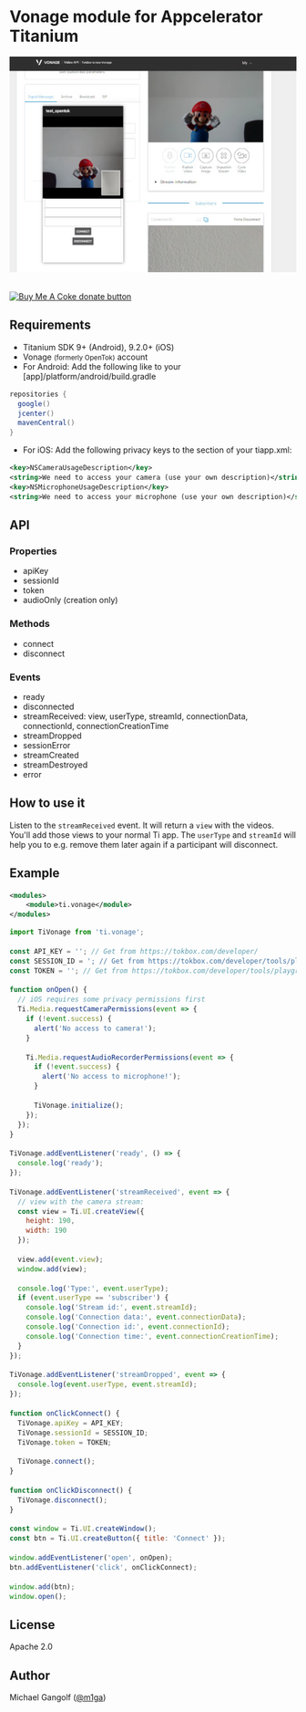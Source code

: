 # Vonage module for Appcelerator Titanium

<img src="images/vonage.jpg"/>

<br/>
<br/>

<span class="badge-buymeacoffee"><a href="https://www.buymeacoffee.com/miga" title="donate"><img src="https://img.shields.io/badge/buy%20me%20a%20coke-donate-orange.svg" alt="Buy Me A Coke donate button" /></a></span>

## Requirements

* Titanium SDK 9+ (Android), 9.2.0+ (iOS)
* Vonage <small>(formerly OpenTok)</small> account
* For Android: Add the following like to your [app]/platform/android/build.gradle
```gradle
repositories {
  google()
  jcenter()
  mavenCentral()
}
```

* For iOS: Add the following privacy keys to the <plist> section of your tiapp.xml:
```xml
<key>NSCameraUsageDescription</key>
<string>We need to access your camera (use your own description)</string>
<key>NSMicrophoneUsageDescription</key>
<string>We need to access your microphone (use your own description)</string>
```

## API

### Properties
* apiKey
* sessionId
* token
* audioOnly (creation only)

### Methods
* connect
* disconnect

### Events
* ready
* disconnected
* streamReceived: view, userType, streamId, connectionData, connectionId, connectionCreationTime
* streamDropped
* sessionError
* streamCreated
* streamDestroyed
* error

## How to use it

Listen to the `streamReceived` event. It will return a `view` with the videos. You'll add those views to your normal Ti app. The `userType` and `streamId` will help you to e.g. remove them later again if a participant will disconnect.

## Example

```xml
<modules>
    <module>ti.vonage</module>
</modules>
```

```javascript
import TiVonage from 'ti.vonage';

const API_KEY = ''; // Get from https://tokbox.com/developer/
const SESSION_ID = '; // Get from https://tokbox.com/developer/tools/playground/
const TOKEN = ''; // Get from https://tokbox.com/developer/tools/playground/

function onOpen() {
  // iOS requires some privacy permissions first
  Ti.Media.requestCameraPermissions(event => {
    if (!event.success) {
      alert('No access to camera!');
    }

    Ti.Media.requestAudioRecorderPermissions(event => {
      if (!event.success) {
        alert('No access to microphone!');
      }

      TiVonage.initialize();
    });
  });
}

TiVonage.addEventListener('ready', () => {
  console.log('ready');
});

TiVonage.addEventListener('streamReceived', event => {
  // view with the camera stream:
  const view = Ti.UI.createView({
    height: 190,
    width: 190
  });

  view.add(event.view);
  window.add(view);

  console.log('Type:', event.userType);
  if (event.userType == 'subscriber') {
    console.log('Stream id:', event.streamId);
    console.log('Connection data:', event.connectionData);
    console.log('Connection id:', event.connectionId);
    console.log('Connection time:', event.connectionCreationTime);
  }
});

TiVonage.addEventListener('streamDropped', event => {
  console.log(event.userType, event.streamId);
});

function onClickConnect() {
  TiVonage.apiKey = API_KEY;
  TiVonage.sessionId = SESSION_ID;
  TiVonage.token = TOKEN;

  TiVonage.connect();
}

function onClickDisconnect() {
  TiVonage.disconnect();
}

const window = Ti.UI.createWindow();
const btn = Ti.UI.createButton({ title: 'Connect' });

window.addEventListener('open', onOpen);
btn.addEventListener('click', onClickConnect);

window.add(btn);
window.open();

```

## License

Apache 2.0

## Author

Michael Gangolf ([@m1ga](https://github.com/m1ga))
